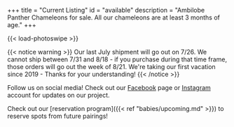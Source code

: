 +++
title = "Current Listing"
id = "available"
description = "Ambilobe Panther Chameleons for sale. All our chameleons are at least 3 months of age."
+++

{{< load-photoswipe >}}

{{< notice warning >}}
Our last July shipment will go out on 7/26. We cannot ship between 7/31 and 8/18 - if you purchase during that time frame, those orders will go out the week of 8/21. We're taking our first vacation since 2019 - Thanks for your understanding!
{{< /notice >}}



Follow us on social media! Check out our [Facebook](https://www.facebook.com/jonmarkhill) page or [Instagram](https://www.instagram.com/ipardalis/) account for updates on our project.

Check out our [reservation program]({{< ref "babies/upcoming.md" >}}) to reserve spots from future pairings!

